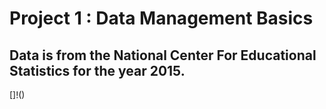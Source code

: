 # Project 1 : Data Management Basics

## Data is from the National Center For Educational Statistics for the year 2015.

[]!()
